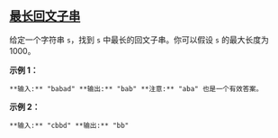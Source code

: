 ## [最长回文子串](https://leetcode-cn.com/problems/longest-palindromic-substring/)

给定一个字符串 `s`，找到 `s` 中最长的回文子串。你可以假设 `s` 的最大长度为 1000。

**示例 1：**

`**输入:** "babad"
**输出:** "bab"
**注意:** "aba" 也是一个有效答案。
`

**示例 2：**

`**输入:** "cbbd"
**输出:** "bb"
`
